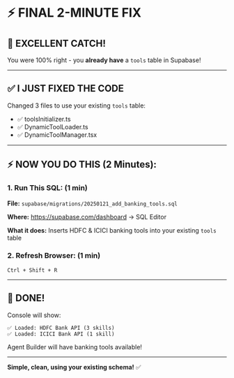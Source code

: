 # ⚡ FINAL 2-MINUTE FIX

## 🎉 **EXCELLENT CATCH!**

You were 100% right - you **already have** a `tools` table in Supabase!

---

## ✅ **I JUST FIXED THE CODE**

Changed 3 files to use your existing `tools` table:
- ✅ toolsInitializer.ts
- ✅ DynamicToolLoader.ts  
- ✅ DynamicToolManager.tsx

---

## ⚡ **NOW YOU DO THIS (2 Minutes):**

### **1. Run This SQL:** (1 min)

**File:** `supabase/migrations/20250121_add_banking_tools.sql`

**Where:** https://supabase.com/dashboard → SQL Editor

**What it does:** Inserts HDFC & ICICI banking tools into your existing `tools` table

### **2. Refresh Browser:** (1 min)

```
Ctrl + Shift + R
```

---

## 🎉 **DONE!**

Console will show:
```
✅ Loaded: HDFC Bank API (3 skills)
✅ Loaded: ICICI Bank API (1 skill)
```

Agent Builder will have banking tools available!

---

**Simple, clean, using your existing schema!** ✅



